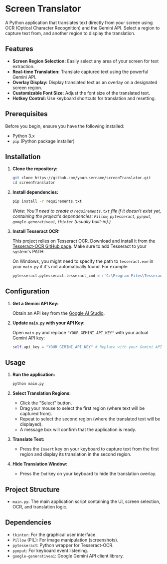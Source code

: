# Screen Translator

A Python application that translates text directly from your screen using OCR (Optical Character Recognition) and the Gemini API. Select a region to capture text from, and another region to display the translation.

## Features

*   **Screen Region Selection:** Easily select any area of your screen for text extraction.
*   **Real-time Translation:** Translate captured text using the powerful Gemini API.
*   **Overlay Display:** Display translated text as an overlay on a designated screen region.
*   **Customizable Font Size:** Adjust the font size of the translated text.
*   **Hotkey Control:** Use keyboard shortcuts for translation and resetting.

## Prerequisites

Before you begin, ensure you have the following installed:

*   Python 3.x
*   `pip` (Python package installer)

## Installation

1.  **Clone the repository:**

    ```bash
    git clone https://github.com/yourusername/screenTranslator.git
    cd screenTranslator
    ```

2.  **Install dependencies:**

    ```bash
    pip install -r requirements.txt
    ```

    *(Note: You'll need to create a `requirements.txt` file if it doesn't exist yet, containing the project's dependencies: `Pillow`, `pytesseract`, `pynput`, `google-generativeai`, `tkinter` (usually built-in).)*

3.  **Install Tesseract OCR:**

    This project relies on Tesseract OCR. Download and install it from the [Tesseract-OCR GitHub page](https://tesseract-ocr.github.io/tessdoc/Installation.html). Make sure to add Tesseract to your system's PATH.

    On Windows, you might need to specify the path to `tesseract.exe` in your `main.py` if it's not automatically found. For example:
    ```python
    pytesseract.pytesseract.tesseract_cmd = r'C:\Program Files\Tesseract-OCR\tesseract.exe'
    ```

## Configuration

1.  **Get a Gemini API Key:**

    Obtain an API key from the [Google AI Studio](https://aistudio.google.com/).

2.  **Update `main.py` with your API Key:**

    Open `main.py` and replace `"YOUR_GEMINI_API_KEY"` with your actual Gemini API key:

    ```python
    self.api_key = "YOUR_GEMINI_API_KEY" # Replace with your Gemini API key
    ```

## Usage

1.  **Run the application:**

    ```bash
    python main.py
    ```

2.  **Select Translation Regions:**
    *   Click the "Select" button.
    *   Drag your mouse to select the first region (where text will be captured from).
    *   Repeat to select the second region (where the translated text will be displayed).
    *   A message box will confirm that the application is ready.

3.  **Translate Text:**
    *   Press the `Insert` key on your keyboard to capture text from the first region and display its translation in the second region.

4.  **Hide Translation Window:**
    *   Press the `End` key on your keyboard to hide the translation overlay.

## Project Structure

*   `main.py`: The main application script containing the UI, screen selection, OCR, and translation logic.

## Dependencies

*   `tkinter`: For the graphical user interface.
*   `Pillow` (PIL): For image manipulation (screenshots).
*   `pytesseract`: Python wrapper for Tesseract-OCR.
*   `pynput`: For keyboard event listening.
*   `google-generativeai`: Google Gemini API client library.
